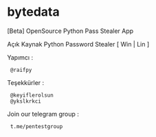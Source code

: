 # bytedata
 [Beta] OpenSource Python Pass Stealer App
 
 Açık Kaynak Python Password Stealer [ Win | Lin ]
 
 
 Yapımcı :
     
     @raifpy
 
 Teşekkürler :
 
     @keyiflerolsun
     @ykslkrkci
 
 Join our telegram group : 
     
     t.me/pentestgroup
 
